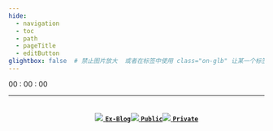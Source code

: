 ```yaml
---
hide:
  - navigation
  - toc
  - path
  - pageTitle
  - editButton
glightbox: false  # 禁止图片放大  或者在标签中使用 class="on-glb" 让某一个标签允许放大(off-glb)
---
```


<style>
  .md-typeset h1,
  .md-content__button {
    display: none;
  }
  .md-content__inner{
    padding-top: 0em;
  }
</style>
<link rel="stylesheet" href="/stylesheets/index.css">

<!--    时间    -->
<div class="time">
  <div class="solar-time" id="solarTime"></div>
  <div class="clock-time">
    <span id="hourTime" class="clock-font">00</span>
    <span class="colon">:</span>
    <span id="minuteTime" class="clock-font">00</span>
    <span class="colon">:</span>
    <span id="secondTime" class="clock-font">00</span>
  </div>
</div>

<!--    搜索栏    -->

<div class="container">
    <div class="card" style="--clr: #f00;"></div>
    <div class="card" style="--clr: #0f0;"></div>
    <div class="card" style="--clr: #0fe;"></div>
    <div class="card" style="--clr: #ff0;"></div>
  </div>

---

<!--    快捷栏    -->
<div style="display: flex; flex-wrap: wrap; margin-top: 0px; border-radius: 15px; width: 100%; padding: 20px; justify-content: center;">
  <a href="https://www.leeyearn.cn/" target="_blank" class="shortcut">
    <img class="shortcut-icon" src="https://www.leeyearn.cn/static/userAvatar/LeeYearn11729748231056641.jpg"/>
    <code class="shortcut-font"><b>Ex-Blog</b></code>
  </a>
  <a href="/public" target="_blank" class="shortcut">
    <img class="shortcut-icon" src="https://www.leeyearn.cn/static/userAvatar/LeeYearn11729748231056641.jpg"/>
    <code class="shortcut-font"><b>Public</b></code>
  </a>
  <a href="/private" target="_blank" class="shortcut">
    <img class="shortcut-icon" src="https://www.leeyearn.cn/static/userAvatar/LeeYearn11729748231056641.jpg"/>
    <code class="shortcut-font"><b>Private</b></code>
  </a>
</div>


<script>
  // 当前时间
  let hourTime = "00"; // 小时
  let minuteTime = "00"; // 分钟
  let secondTime = "00"; // 秒
  let solarTime = "";
  let weekday = "";

  // 冒号的透明度控制
  let colonOpacity = 1; // 初始透明度为1

  // 获取当前时间
  function updateTime() {
    const now = new Date();
    const year = now.getFullYear();
    const month = now.getMonth() + 1;
    const date = now.getDate();

    solarTime = `${year}年${month}月${date}日`;

    hourTime = now.getHours().toString().padStart(2, "0"); // 获取小时并补零
    minuteTime = now.getMinutes().toString().padStart(2, "0"); // 获取分钟并补零
    secondTime = now.getSeconds().toString().padStart(2, "0"); // 获取秒并补零

    weekday = now.toLocaleString("default", { weekday: "long" });

    // 更新 DOM
    document.getElementById("hourTime").textContent = hourTime;
    document.getElementById("minuteTime").textContent = minuteTime;
    document.getElementById("secondTime").textContent = secondTime;
    document.getElementById("solarTime").textContent = `${solarTime} ${weekday}`;
  }

  // 切换冒号的透明度
  function toggleColonOpacity() {
    colonOpacity = colonOpacity === 1 ? 0 : 1;
    const colons = document.querySelectorAll(".colon");
    colons.forEach((colon) => {
      colon.style.opacity = colonOpacity;
    });
  }

  // 初始化
  updateTime();
  setInterval(updateTime, 1000); // 每秒更新一次时间
  // 每轮呼吸总周期：600ms 呼吸 + 400ms 停顿
  setInterval(() => {
    toggleColonOpacity(); // 切换透明度
    setTimeout(() => {
      toggleColonOpacity(); // 呼吸结束后恢复透明度
    }, 400); // 600毫秒后恢复
  }, 1500); // 每1000毫秒进行一次完整的呼吸周期


cards.forEach(card => {
    card.onmousemove = (event) => {
      const { pageX, pageY } = event;
      
      const x = pageX - card.offsetLeft,
            y = pageY - card.offsetTop;
      
      card.style.setProperty('--x', x + 'px');
      card.style.setProperty('--y', y + 'px');
    }
  })
</script>
